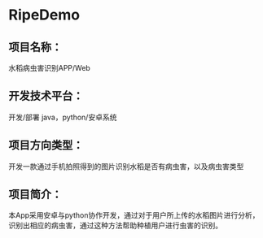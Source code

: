# RipeDemo
## 项目名称：
水稻病虫害识别APP/Web
## 开发技术平台：
开发/部署 java，python/安卓系统
## 项目方向类型：
开发一款通过手机拍照得到的图片识别水稻是否有病虫害，以及病虫害类型
## 项目简介：
本App采用安卓与python协作开发，通过对于用户所上传的水稻图片进行分析，识别出相应的病虫害，通过这种方法帮助种植用户进行虫害的识别。
